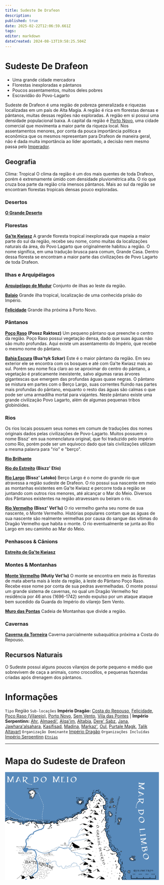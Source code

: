 ```yaml
---
title: Sudeste De Drafeon
description: 
published: true
date: 2025-02-22T12:06:59.661Z
tags: 
editor: markdown
dateCreated: 2024-08-13T19:58:25.504Z
---
```


<!-- SUBTITLE: Lar dos pântanos do Povo-Lagarto -->

# Sudeste De Drafeon
* Uma grande cidade mercadora
* Florestas inexploradas e pântanos
* Poucos assentamentos, muitos deles pobres
* Escravidão do Povo-Lagarto

Sudeste de Drafeon é uma região de pobreza generalizada e riquezas localizadas em um país de Alta Magia. A região é rica em florestas densas e pântanos, muitas dessas regiões não exploradas. A região em si possui uma densidade populacional baixa. A capital da região é [Porto Novo](), uma cidade comercial que movimenta a maior parte da riqueza local. Nos assentamentos menores, por conta da pouca importância política e econômica que os mesmos representam para Drafeon de maneira geral, não é dada muita importância ao líder apontado, a decisão nem mesmo passa pelo [Imperador](/rankings-e-titulos/imperador-dragao#imperador-dragao).

## Geografia
Clima: Tropical O clima da região é um dos mais quentes de toda Drafeon, porém é extremamente úmido com densidade pluviométrica alta. O rio que cruza boa parte da região cria imensos pântanos. Mais ao sul da região se encontram florestas tropicais densas pouco exploradas. 

### Desertos
**[O Grande Deserto](/lugares/plano-material/drafeon/sudeste-de-drafeon/o-grande-deserto#o-grande-deserto)**

### Florestas
**[Ga'te Kwiasz](/lugares/plano-material/drafeon/sudeste-de-drafeon/gate-kwiasz#gate-kwiasz)**
A grande floresta tropical inexplorada que mapeia a maior parte do sul da região, recebe seu nome, como muitas da localizações naturais da área, do Povo Lagarto que originalmente habitou a região. O nome significa, em uma tradução brusca para comum, Grande Casa. Dentro dessa floresta se encontram a maior parte das civilizações de Povo Lagarto de toda Drafeon. 

### Ilhas e Arquipélagos
**[Arquipélago de Mudur](/lugares/plano-material/drafeon/sudeste-de-drafeon/arquipelago-de-mudur#arquipelago-de-mudur)**
Conjunto de ilhas ao leste da região.

**[Balaio](/lugares/plano-material/drafeon/sudeste-de-drafeon/balaio#balaio)**
Grande ilha tropical, localização de uma conhecida prisão do Império.

**[Felicidade](/lugares/plano-material/drafeon/sudeste-de-drafeon/felicidade#felicidade)**
Grande ilha próxima à Porto Novo.

### Pântanos
**[Poço Raso](/lugares/plano-material/drafeon/sudeste-de-drafeon/poco-raso-pantano#poco-raso) (Possz Raktosz)**
Um pequeno pântano que preenche o centro da região. Poço Raso possui vegetação densa, dado que suas águas não são muito profundas. Aqui existe um assentamento do Império, que recebe o mesmo nome do pântano. 

**[Bahia Escura](/lugares/plano-material/drafeon/sudeste-de-drafeon/bahia-escura#bahia-escura) (Bua'tyk Szkar)**
Este é o maior pântano da região. Em seu exterior ele se encontra com os bosques e até com Ga'te Kwiasz mais ao sul. Porém seu nome fica claro ao se aproximar do centro do pântano, a vegetação é praticamente inexistente, salvo algumas raras árvores gigantescas que emergem das profundas águas quase negras. O pântano se mistura em partes com o Berço Largo, suas correntes fluindo nas partes mais profundas do pântano, enquanto o resto das águas são calmas o que pode ser uma armadilha mortal para viajantes. Neste pântano existe uma grande civilização Povo Lagarto, além de algumas pequenas tribos globinóides. 

### Rios
Os rios locais possuem seus nomes em comum de traduções dos nomes originais dados pelas civilizações de Povo-Lagarto. Muitos possuem o nome Bissz' em sua nomenclatura original, que foi traduzido pelo império como Rio, porém pode ser um equívoco dado que tais civilizações utilizam a mesma palavra para "rio" e "berço".

**[Rio Brilhante](/lugares/plano-material/drafeon/sudeste-de-drafeon/rio-brilhante#rio-brilhante)**

**[Rio do Estreito](/lugares/plano-material/drafeon/sudeste-de-drafeon/rio-do-estreito#rio-do-estreito) (Biszz' Etio)**

**[Rio Largo](/lugares/plano-material/drafeon/sudeste-de-drafeon/rio-largo#rio-largo) (Bissz' Latoko)**
Berço Largo é o nome do grande rio que atravessa a região sudeste de Drafeon. O rio possui sua nascente em meio as montanhas existentes em Ga'te Kwiasz e percorre toda a região se juntando com outros rios menores, até alcançar o Mar do Meio. Diversos dos Pântanos existentes na região atravessam ou beiram o rio.

**[Rio Vermelho](/lugares/plano-material/drafeon/sudeste-de-drafeon/rio-vermelho#rio-vermelho) (Bissz' Vet'lu)**
O rio vermelho ganha seu nome de sua nascente, o Monte Vermelho. Histórias populares contam que as águas de sua nascente são realmente vermelhas por causa do sangue das vítimas do Dragão Vermelho que habita o monte. O rio eventualmente se junta ao Rio Largo em seu caminho ao Mar do Meio.

### Penhascos & Cânions
**[Estreito de Ga'te Kwiasz](/lugares/plano-material/drafeon/sudeste-de-drafeon/estreito-de-gate-kwiasz#estreito-de-gate-kwiasz)**

### Montes & Montanhas
**[Monte Vermelho](/lugares/plano-material/drafeon/sudeste-de-drafeon/monte-vermelho#monte-vermelho) (Mutiy Vet'lu)**
O monte se encontra em meio às florestas de mata aberta mais à leste da região, à leste do Pântano Poço Raso. Recebe esse nome por conta de sua pedras avermelhadas. O monte possui um grande sistema de cavernas, no qual um Dragão Vermelho fez residência por 46 anos (1696-1742) sendo expulso por um ataque ataque bem sucedido da Guarda do Império do vilarejo Sem Vento.

**[Muro das Pontas](/lugares/plano-material/drafeon/sudeste-de-drafeon/muro-das-pontas#muro-das-pontas)**
Cadeia de Montanhas que divide a região.

### Cavernas
**[Caverna da Torneira](/lugares/plano-material/drafeon/sudeste-de-drafeon/caverna-da-torneira)**
Caverna parcialmente subaquática próxima a Costa do Repouso.

## Recursos Naturais
O Sudeste possui alguns poucos vilarejos de porte pequeno e médio que sobrevivem de caça a animais, como crocodilos, e pequenas fazendas criadas após drenagem dos pântanos.
# Informações
`Tipo` Região
`Sub-locações` **Império Dragão:** [Costa do Repouso](/lugares/plano-material/drafeon/sudeste-de-drafeon/costa-do-repouso#costa-do-repouso), [Felicidade](/lugares/plano-material/drafeon/sudeste-de-drafeon/felicidade#felicidade), [Poço Raso (Vilarejo)](/lugares/plano-material/drafeon/sudeste-de-drafeon/poco-raso-vilarejo#poco-raso-vilarejo), [Porto Novo](/lugares/plano-material/drafeon/sudeste-de-drafeon/porto-novo#porto-novo), [Sem Vento](/lugares/plano-material/drafeon/sudeste-de-drafeon/sem-vento#sem-vento), [Vila das Pontes](/lugares/plano-material/drafeon/sudeste-de-drafeon/vila-das-pontes#vila-das-pontes) | **Império Serpentinn:** [Ahr](/lugares/plano-material/drafeon/sudeste-de-drafeon/ahr), [Almaedi'](/lugares/plano-material/drafeon/sudeste-de-drafeon/almaedi), [Alqa'im](/lugares/plano-material/drafeon/sudeste-de-drafeon/alqaim), [Altabia](/lugares/plano-material/drafeon/sudeste-de-drafeon/altabia), [Dere' Sabz](/lugares/plano-material/drafeon/sudeste-de-drafeon/dere-sabz), [Jana](/lugares/plano-material/drafeon/sudeste-de-drafeon/jana), [Jawhara'alsahara](/lugares/plano-material/drafeon/sudeste-de-drafeon/jawharaalsahara), [Kasifisad](/lugares/plano-material/drafeon/sudeste-de-drafeon/kasifisad), [Madina](/lugares/plano-material/drafeon/sudeste-de-drafeon/madina), [Markaz'](/lugares/plano-material/drafeon/sudeste-de-drafeon/markaz), [Oul](/lugares/plano-material/drafeon/sudeste-de-drafeon/oul), [Purtale Magk](/lugares/plano-material/drafeon/sudeste-de-drafeon/purtale-magk), [Talik Altayart](/lugares/plano-material/drafeon/sudeste-de-drafeon/talik-altayart)
`Organização Dominante` [Império Dragão](/faccoes/nacoes/imperio-dragao#imperio-dragao) 
`Organizações Incluídas` [Império Serpentinn](/faccoes/nacoes/imperio-serpentinn)
[`Etnias`](/lugares/plano-material/drafeon/sudeste-de-drafeon/etnias)

-----
# Mapa do Sudeste de Drafeon
![Sudeste_de_Drafeon](/uploads/mapas/sudeste_de_drafeon_-_3.jpg)

